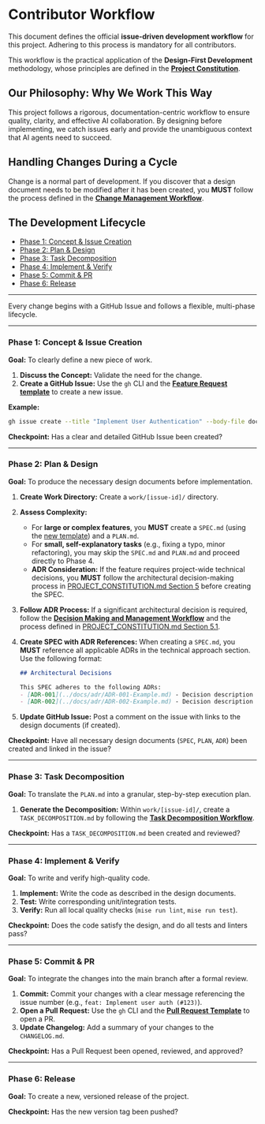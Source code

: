 # Contributor Workflow

This document defines the official **issue-driven development workflow** for this project. Adhering to this process is mandatory for all contributors.

This workflow is the practical application of the **Design-First Development** methodology, whose principles are defined in the [**Project Constitution**](PROJECT_CONSTITUTION.md).

## Our Philosophy: Why We Work This Way

This project follows a rigorous, documentation-centric workflow to ensure quality, clarity, and effective AI collaboration. By designing before implementing, we catch issues early and provide the unambiguous context that AI agents need to succeed.

## Handling Changes During a Cycle

Change is a normal part of development. If you discover that a design document needs to be modified after it has been created, you **MUST** follow the process defined in the [**Change Management Workflow**](workflows/change-management.md).

## The Development Lifecycle

*   [Phase 1: Concept & Issue Creation](#phase-1-concept--issue-creation)
*   [Phase 2: Plan & Design](#phase-2-plan--design)
*   [Phase 3: Task Decomposition](#phase-3-task-decomposition)
*   [Phase 4: Implement & Verify](#phase-4-implement--verify)
*   [Phase 5: Commit & PR](#phase-5-commit--pr)
*   [Phase 6: Release](#phase-6-release)

---

Every change begins with a GitHub Issue and follows a flexible, multi-phase lifecycle.

---

### **Phase 1: Concept & Issue Creation**

**Goal:** To clearly define a new piece of work.

1.  **Discuss the Concept:** Validate the need for the change.
2.  **Create a GitHub Issue:** Use the `gh` CLI and the [**Feature Request template**](../templates/FEATURE_REQUEST_TEMPLATE.md) to create a new issue.

**Example:**
```sh
gh issue create --title "Implement User Authentication" --body-file docs/templates/FEATURE_REQUEST_TEMPLATE.md
```

**Checkpoint:** Has a clear and detailed GitHub Issue been created?

---

### **Phase 2: Plan & Design**

**Goal:** To produce the necessary design documents before implementation.

1.  **Create Work Directory:** Create a `work/[issue-id]/` directory.
2.  **Assess Complexity:**
    *   For **large or complex features**, you **MUST** create a `SPEC.md` (using the [new template](templates/SPEC-TEMPLATE.md)) and a `PLAN.md`.
    *   For **small, self-explanatory tasks** (e.g., fixing a typo, minor refactoring), you may skip the `SPEC.md` and `PLAN.md` and proceed directly to Phase 4.
    *   **ADR Consideration:** If the feature requires project-wide technical decisions, you **MUST** follow the architectural decision-making process in [PROJECT_CONSTITUTION.md Section 5](PROJECT_CONSTITUTION.md#section-5-architectural-decision-making-protocol) before creating the SPEC.

3.  **Follow ADR Process:** If a significant architectural decision is required, follow the [**Decision Making and Management Workflow**](workflows/decision-making.md) and the process defined in [PROJECT_CONSTITUTION.md Section 5.1](PROJECT_CONSTITUTION.md#51-adr-creation-process).

4.  **Create SPEC with ADR References:** When creating a `SPEC.md`, you **MUST** reference all applicable ADRs in the technical approach section. Use the following format:

    ```markdown
    ## Architectural Decisions

    This SPEC adheres to the following ADRs:
    - [ADR-001](../docs/adr/ADR-001-Example.md) - Decision description
    - [ADR-002](../docs/adr/ADR-002-Example.md) - Decision description
    ```
4.  **Update GitHub Issue:** Post a comment on the issue with links to the design documents (if created).

**Checkpoint:** Have all necessary design documents (`SPEC`, `PLAN`, `ADR`) been created and linked in the issue?

---

### **Phase 3: Task Decomposition**

**Goal:** To translate the `PLAN.md` into a granular, step-by-step execution plan.

1.  **Generate the Decomposition:** Within `work/[issue-id]/`, create a `TASK_DECOMPOSITION.md` by following the [**Task Decomposition Workflow**](workflows/task-decomposition.md).

**Checkpoint:** Has a `TASK_DECOMPOSITION.md` been created and reviewed?

---

### **Phase 4: Implement & Verify**

**Goal:** To write and verify high-quality code.

1.  **Implement:** Write the code as described in the design documents.
2.  **Test:** Write corresponding unit/integration tests.
3.  **Verify:** Run all local quality checks (`mise run lint`, `mise run test`).

**Checkpoint:** Does the code satisfy the design, and do all tests and linters pass?

---

### **Phase 5: Commit & PR**

**Goal:** To integrate the changes into the main branch after a formal review.

1.  **Commit:** Commit your changes with a clear message referencing the issue number (e.g., `feat: Implement user auth (#123)`).
2.  **Open a Pull Request:** Use the `gh` CLI and the [**Pull Request Template**](../templates/PULL_REQUEST_TEMPLATE.md) to open a PR.
3.  **Update Changelog:** Add a summary of your changes to the `CHANGELOG.md`.

**Checkpoint:** Has a Pull Request been opened, reviewed, and approved?

---

### **Phase 6: Release**

**Goal:** To create a new, versioned release of the project.

**Checkpoint:** Has the new version tag been pushed?